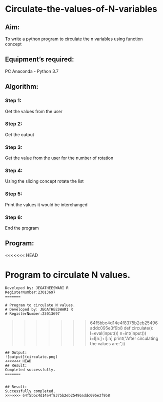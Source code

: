 # Circulate-the-values-of-N-variables
## Aim:
To write a python program to circulate the n variables using function concept
## Equipment’s required:
PC
Anaconda - Python 3.7
## Algorithm:
### Step 1: 
Get the values from the user
### Step 2: 
Get the output
### Step 3: 
Get the value from the user for the number of rotation
### Step 4: 
Using the slicing concept rotate the list

### Step 5: 
Print the values it would be interchanged
### Step 6: 
End the program
## Program:
<<<<<<< HEAD
# Program to circulate N values.
```
Developed by: JEGATHEESWARI R
RegisterNumber:23013697
=======

# Program to circulate N values.
# Developed by: JEGATHEESWARI R
# RegisterNumber:23013697
```
>>>>>>> 64f5bbc4d14e4f8375b2eb25496addc095e3f9b8
def circulate():
   l=eval(input())
   n=int(input())
   i=l[n:]+l[:n]
   print("After circulating the values are:",i)
```
## Output:
![output](circulate.png)
<<<<<<< HEAD
## Result:
Completed successfully.
=======


## Result:
Successfully completed.
>>>>>>> 64f5bbc4d14e4f8375b2eb25496addc095e3f9b8
